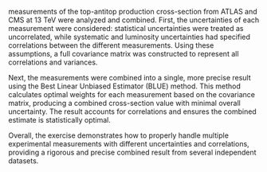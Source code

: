 measurements of the top-antitop production cross-section from ATLAS and CMS at 13 TeV were analyzed and combined. First, the uncertainties of each measurement were considered: statistical uncertainties were treated as uncorrelated, 
while systematic and luminosity uncertainties had specified correlations between the different measurements. Using these assumptions, a full covariance matrix was constructed to represent all correlations and variances.

Next, the measurements were combined into a single, more precise result using the Best Linear Unbiased Estimator (BLUE) method.
This method calculates optimal weights for each measurement based on the covariance matrix, producing a combined cross-section value with minimal overall uncertainty. 
The result accounts for correlations and ensures the combined estimate is statistically optimal.

Overall, the exercise demonstrates how to properly handle multiple experimental measurements with different uncertainties and correlations, providing a rigorous and precise combined result from several independent datasets.
